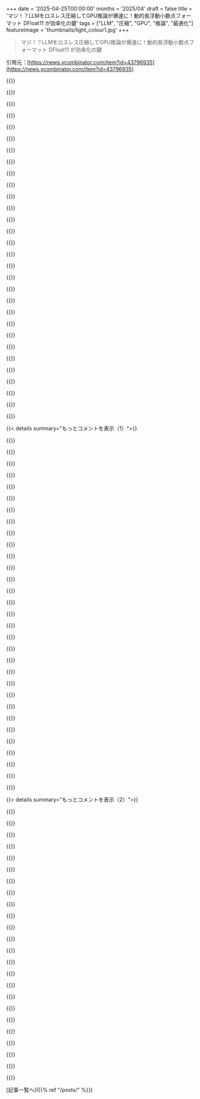 +++
date = '2025-04-25T00:00:00'
months = '2025/04'
draft = false
title = 'マジ！？LLMをロスレス圧縮してGPU推論が爆速に！動的長浮動小数点フォーマット DFloat11 が効率化の鍵'
tags = ["LLM", "圧縮", "GPU", "推論", "最適化"]
featureimage = 'thumbnails/light_colour1.jpg'
+++

> マジ！？LLMをロスレス圧縮してGPU推論が爆速に！動的長浮動小数点フォーマット DFloat11 が効率化の鍵

引用元：[https://news.ycombinator.com/item?id=43796935](https://news.ycombinator.com/item?id=43796935)




{{<matomeQuote body="bfloat16ってダイナミックレンジが広いけど全部使われてないのが原因だよね。みんな0.01みたいなハイパーパラメータは好きだけど10^10は嫌がるし。\nもし全部（ハイパーパラメータとか重みとか学習データとか）を10^6倍しても、ネットワークは大体同じように動くんだよね。上限はほとんど使わないから。重みとかで使われるbfloat16の値のエントロピーって大体10-12ビットくらい。符号とか仮数部は圧縮できないノイズになりがち。\nMartin BurtscherのラボとかLLNLのfpzipとか、俺のdietgpu（https://github.com/facebookresearch/dietgpu）でも同じことやってて、GPUクラスタでの学習を10%くらい高速化できたよ。データをロスレス圧縮して送受信してたんだ。rANSはHuffman codingより効率的で実装も簡単だし。DFloat11でも性能向上に繋がると思う。" userName="jhj" createdAt="2025/04/25 20:45:23" color="#ff33a1">}}




{{<matomeQuote body="Jeffのプロフ見ればわかるけど、この人マジですごいんだよね。Meta/FAIRとかコミュニティも彼のコードにめっちゃ助けられてる。" userName="iandanforth" createdAt="2025/04/25 22:05:40" color="#ff5733">}}




{{<matomeQuote body="HNってマジ最高。ネットで一番頭いい人たちが集まってる。コメント欄がマジで有益な情報であふれてて、タイトルだけ見て脊髄反射で反応するバカいないし。" userName="VladVladikoff" createdAt="2025/04/26 00:13:39" color="">}}




{{<matomeQuote body="Jeffさん、rANSについて書かれたものって何かありますか？検索しても乱流モデルのことしか出てこなくて。\nローカルLLMを動かすには量子化が重要で、RAMがボトルネックになることが多いけど、他にBF16のロスレス圧縮で良い方法ってありますか？\nDFloat11は既存の量子化ワークフローに組み込みやすそうだけど、あなたは否定的みたいだし、俺の理解が足りないのかな。" userName="vessenes" createdAt="2025/04/26 00:33:57" color="">}}




{{<matomeQuote body="rANSはrange asymmetric numeral systemsのことだよ。残念ながら、良い資料は知らないんだ。" userName="zorgmonkey" createdAt="2025/04/26 00:43:40" color="">}}




{{<matomeQuote body="ANSに関する資料はたくさんあるよ。例えば、ここ（https://encode.su/threads/2078-List-of-Asymmetric-Numeral-Sy...）にまとまってる。" userName="eln1" createdAt="2025/04/27 06:29:17" color="">}}




{{<matomeQuote body="ハイパーパラメータとか重みとか学習データを全部10^6倍しても、ネットワークは大体同じように動くってのは怪しいと思うな。ニューラルネットワークの層では、入力に重みを掛けて足し合わせる処理が何度も繰り返されるから、最終的な出力層では10^6が何度も適用されて、10^600倍になっちゃう。" userName="bjornsing" createdAt="2025/04/26 04:47:26" color="">}}




{{<matomeQuote body="Deepseek v3の論文に、精度を向上させるためにmatmulの後にスケーリングする量子化方法が詳しく書かれてるよ。通常のGEMMとは違って、演算を最後まで残しておくんだ。3.3章に詳しいことが書いてあるから読んでみて（https://arxiv.org/html/2412.19437v2#S3）。" userName="ironbound" createdAt="2025/04/26 07:41:06" color="">}}




{{<matomeQuote body="追記：OP論文の最後の付録ページに、DFloat11を使うとLlama-3.1-8bとかQwen-2.5-14b/32bとかMistral-small-24bモデルでtokens/secが2-3倍遅くなるって書いてあるよ（他のモデルはスループットの低下は報告されてない）。\nDFloat11でtokens/secが向上するのは、一部の層をCPUにオフロードした場合だけ。スペースとスピードのトレードオフってやつだね。" userName="refibrillator" createdAt="2025/04/26 02:48:47" color="">}}




{{<matomeQuote body="bfloatって失敗だったのかな？ダイナミックレンジを広げるのが目的じゃなかったっけ？少なくとも、truncateしてゼロ埋めするコストは小さいけど。" userName="Dylan16807" createdAt="2025/04/27 03:54:18" color="">}}




{{<matomeQuote body="めっちゃいい説明ありがとー！モデルごととかレイヤーごとに平均を計算して、標準偏差だけをFP8とかもっと小さいので指定する方が効率的かな？" userName="brookst" createdAt="2025/04/26 03:49:28" color="">}}




{{<matomeQuote body="もし時間を巻き戻せるなら、半精度にもう1ビット（指数部6、仮数部9）割り当てて、BFloat16なんてやらなくてよかったんじゃないかって思っちゃうよね。" userName="liuliu" createdAt="2025/04/26 05:38:11" color="">}}




{{<matomeQuote body="もっと小さいfloat、例えば12bitとかを導入して、SIMDレジスタにもっとたくさんの値を詰め込めるようにするってのはどう思う？" userName="hinkley" createdAt="2025/04/26 00:57:41" color="">}}




{{<matomeQuote body="最近のGPUとTPUはFP8をサポートしてるんだよね。これが最新システムの効率アップの大きな要因。BlackwellはFP4もサポートしてるらしいよ。" userName="boulos" createdAt="2025/04/26 04:03:24" color="#45d325">}}




{{<matomeQuote body="一番すごいのは実用的な意味だよね。8×80GB GPUを積んだシングルノードで405Bパラメータのモデルをロスレス推論できるなんてマジヤバい。研究機関とかスタートアップが大規模なインフラコストなしで最先端モデルを実行できるようになるってのはデカい。" userName="badmonster" createdAt="2025/04/25 19:06:44" color="#785bff">}}




{{<matomeQuote body="今は…まあ使えるけど…モデルサイズとかGPUメモリサイズ、異なる精度サポートがどんどん変わっていく世界では、そこまで大きなブレイクスルーってわけじゃないかもね。" userName="danielmarkbruce" createdAt="2025/04/25 19:44:02" color="">}}




{{<matomeQuote body="研究機関とかスタートアップが大規模なインフラコストなしで最先端モデルを実行できるようになるってのはデカいって言うけど、ネオクラウドにインフラコストを負担させて、そこから借りればいいじゃん。ちなみに、俺がそのうちの一つを運営してる。" userName="latchkey" createdAt="2025/04/25 21:34:53" color="">}}




{{<matomeQuote body="GPUメモリサイズってそんなにすぐ変わる？そもそもモデルサイズは？" userName="striking" createdAt="2025/04/25 19:51:59" color="">}}




{{<matomeQuote body="AMDとNvidiaはどんどんGPUにメモリを積んでるよね。MI300xは192GB HMB3、MI325xは256 HMB3e、MI355xは288 HBM3eになるはず（で、FP4/6をサポート）。" userName="latchkey" createdAt="2025/04/25 21:25:34" color="#ff5733">}}




{{<matomeQuote body="それって一番デカくて高性能なオープンソースモデルのサイズじゃん。特にLlama 3.1は405Bパラメータだって。Deepseekの一番デカいモデルは671Bパラメータ。" userName="daveguy" createdAt="2025/04/25 21:18:58" color="">}}




{{<matomeQuote body="量子化とか次元削減、低ランク近似、蒸留とかと違って、ロスレス圧縮は常に正しいMLシステムへの追加だよね。だって前と同じ計算してるんだもん。問題は、ボトルネックにならないくらい速いかどうかと、使えるくらい圧縮率が高いかどうかだ。浮動小数点数はビットの無駄遣いだから（特にトレーニング中）。だから常に歓迎されるはず。極端な量子化（4ビット以下とか）は重みのエントロピーを上げちゃって、ロスレス圧縮の適用範囲を狭めるかも。だからロスレス圧縮と非可逆圧縮（量子化とか）は反発しあうこともあるんだよね。もし推論デバイスに何十億ドルも投資してるなら、ワークロードに必要なデバイス数を5%減らすだけでも超役に立つ。" userName="jhj" createdAt="2025/04/25 23:33:51" color="#785bff">}}




{{<matomeQuote body="それってインフラコストをクラウドの請求書に移すだけじゃん。" userName="saagarjha" createdAt="2025/04/26 01:11:01" color="">}}




{{<matomeQuote body="プロの現場ではそうかもね。でもコンシューマー向けのGPUは、ゲーム市場のトレンドとは裏腹に、ちょっと停滞気味。" userName="NBJack" createdAt="2025/04/25 21:58:22" color="">}}




{{<matomeQuote body="”常に正しい”か…。" userName="danielmarkbruce" createdAt="2025/04/27 01:04:54" color="">}}




{{<matomeQuote body="確かにクラウドの請求書以上の価値を提供してるから、それだけの価値はあると思う。単なるサーバーの設置とsshログインだけじゃないんだよ。HPCコミュニティ以外ではほとんど使われたことのない新しい機器だし。壊れたりバグったりもするから、業界との関係がないと管理できない。SMCIが直してくれないせいで、サーバーが1ヶ月以上ダウンしてる。25万ドル以上もする350ポンドの置物だよ。他の小規模企業がそんな交渉できるわけないじゃん。\n\n簡単にアクセスできるようにすることで、価値のあるサービスを提供してるんだ。rocev2と8x400Gをサーバーのクラスターで設定できる人がどれだけいると思う？そんな人材雇うの無理だよ。もう仕事あるもん。\n\nこのレベルの設備を導入するのに必要なcapex / opex / 複雑さはマジでヤバいし、業界がどんどん速くなってるから、どんどんデカくなってる（空冷はもう終わり）。動きが速すぎて、1年前に買った機材はもう時代遅れ（H100 -＞ H200がいい例）。自分で導入するなら、すごい減価償却モデルが必要になるよ。\n\nコストを移してるだけなんて思わないでほしい。" userName="latchkey" createdAt="2025/04/26 01:29:13" color="#ff5c5c">}}




{{<matomeQuote body="AMDとのNDAがあるから詳しくは言えないけど、未来は有望だって言える。" userName="latchkey" createdAt="2025/04/25 22:13:46" color="">}}




{{<matomeQuote body="ちょっと訂正。Llama 3.1はオープンソースモデルじゃなくて、Llama 3.1ライセンスモデルだって。DeepSeekもそうみたい。https://huggingface.co/deepseek-ai/DeepSeek-V3/blob/main/LIC... 勘違いしてたわ。使わないからライセンス確認してなかった。" userName="mhitza" createdAt="2025/04/25 21:42:28" color="#ff5733">}}




{{<matomeQuote body="え、おたくの競争優位性は「人間の摩擦が存在する」こと？…そんなシステムでどうやって自分を売り込むの？「この業界の人たちは仕事が大変。でもラッキーなことに、俺たちはほとんどの人と飲んだことがある」……" userName="zarathustreal" createdAt="2025/04/26 11:30:29" color="">}}




{{<matomeQuote body="うん。出力が変わらないから、正しい最適化だね。" userName="Dylan16807" createdAt="2025/04/29 07:39:45" color="">}}




{{<matomeQuote body="マジかよ、Nvidiaが288GBのBlackwell Ultra出すってよ。2018年頃は最大16GBだったのに。DeepSeekも最近670GBのモデル出したし。数年前はFalconの180GBでもデカいと思ったのに。" userName="danielmarkbruce" createdAt="2025/04/25 20:28:52" color="">}}




{{< details summary="もっとコメントを表示（1）">}}

{{<matomeQuote body="マジ頑張って！あんたみたいなプレイヤーもっと必要だわ。勝手なフィードバックだけど、ランディングページは顧客目線で作り直した方がいいよ。顧客は解決したい問題があるんだから。会社がどんだけ凄いかより、顧客の悩みを理解して、どう解決するか語る方が響くって。クイックスタートはインタラクティブなフォームにするとか。Backblazeのサイトとか参考になるかも。" userName="airstrike" createdAt="2025/04/25 21:45:09" color="#ff33a1">}}




{{<matomeQuote body="neocloudsってのはAI特化のクラウドのスタートアップのことらしい。NvidiaのGPUめっちゃ使ってAIのワークロードに特化したソリューションを提供してるんだってさ。へー。" userName="sundarurfriend" createdAt="2025/04/25 23:45:34" color="">}}




{{<matomeQuote body="LLMの推論だと、GPUはAmpere世代以降が重要になってくるよね。メモリの需要が爆上がりしたから。A100とかでかいLLM学習してたし。メモリの容量は帯域幅の世代交代のせいで制限されてるのかもね。" userName="spoaceman7777" createdAt="2025/04/25 21:19:20" color="">}}




{{<matomeQuote body="それだけじゃないでしょ。一部だけ取り上げてフォーカスしてるだけじゃん。" userName="latchkey" createdAt="2025/04/26 15:33:15" color="">}}




{{<matomeQuote body="著作権とか無視してモデル作ってるから。DeepSeekもOpenAIの続きを大量に使ってるって噂だし。誰も訴えたりしないよ。お互い様だから。" userName="Der_Einzige" createdAt="2025/04/26 02:24:26" color="">}}




{{<matomeQuote body="AMDに期待！CUDAの問題早く解決してくれ！" userName="DrillShopper" createdAt="2025/04/25 23:04:32" color="">}}




{{<matomeQuote body="正確性なんて重要じゃない場面で使われてるんだから、近い値で十分なのよ。むしろ、近似の方が汎用性高いまである。だから、それって的外れな意見。" userName="danielmarkbruce" createdAt="2025/04/29 21:29:55" color="">}}




{{<matomeQuote body="その言葉、SemiAnalysisの記事で初めて使われたんじゃないかな？　https://semianalysis.com/2024/10/03/ai-neocloud-playbook-and..." userName="latchkey" createdAt="2025/04/26 00:05:30" color="">}}




{{<matomeQuote body="deepseek R1とV3-0324はMITライセンスなんだね。" userName="gunalx" createdAt="2025/04/25 22:58:08" color="">}}




{{<matomeQuote body="急速に変化してるのは量子化アルゴリズムと、それをサポートするハードウェア機能だよね。例えば、Blackwell GPUはグループサイズ16で動的なFP4量子化をサポートしてる。そのグループサイズだと（精度指標的には）ほぼロスレスに近いんだって。" userName="kadushka" createdAt="2025/04/25 20:07:54" color="#ff5c5c">}}




{{<matomeQuote body="同じ結果を維持するのは安全策だね。BSじゃない。" userName="Dylan16807" createdAt="2025/04/30 02:24:37" color="">}}




{{<matomeQuote body="手厚いフィードバックありがとね！ウェブサイトは、ピッチ資料とか、意味のないスプラッシュ画面と問い合わせフォームだけのサイトじゃなくて、ドキュメントみたいにしたいんだ。Oxideみたいなサイトは嫌いで、スクロールして通り過ぎちゃうんだよね。もちろん、君の言う通り、これは俺のことばかりじゃなくて、もっと改善が必要だね。\n使いやすさも改善しないと。そこは今取り組んでるところだよ。完全にセルフサービスで、必要がなければ誰とも話さなくて済むようにしたいんだ。クレジットカード決済で終わり、みたいな。\n最近、価格を下げて、サービス内容を重視する人たちだけでなく、市場全体で競争できるようにしたんだ。誰よりも安くしようとしたわけじゃなくて、より良いサービスを提供しようとしたんだ。教訓にして、価格を調整したよ。Streisand効果で、他のプレイヤーのことはあまり言いたくないんだよね。\n重ねて、ありがとう！" userName="latchkey" createdAt="2025/04/25 22:11:26" color="">}}




{{<matomeQuote body="詳しく教えてほしいな。有能なコンピューターエンジニアで溢れてる市場で、他に競争優位性になりそうなものが見当たらないんだけど？" userName="zarathustreal" createdAt="2025/05/01 13:57:00" color="">}}




{{<matomeQuote body="こんなエキサイティングな時代に生きてて本当に感謝だわ。HNを開くたびに、ML/transformerモデルに関するエキサイティングなニュースが飛び込んでくるんだもん。もっとちゃんと読まなきゃいけないんだけど、llama.cppはcublasを使って、独自の”カスタムカーネル”を使ってるの？それとも、cublasカーネルをうまく使ってるだけなの？" userName="loufe" createdAt="2025/04/25 18:46:20" color="#ff5733">}}




{{<matomeQuote body="君の文章には時間軸がないのが面白いね。2週間？2ヶ月？2日？2分？\nどれも当てはまる時があるんだ！本当にエキサイティングな時代だね。" userName="jonplackett" createdAt="2025/04/25 19:15:25" color="">}}




{{<matomeQuote body="ご指摘ありがとう。2日に一度って言いたかったんだ！" userName="loufe" createdAt="2025/04/26 05:21:52" color="">}}




{{<matomeQuote body="この重みフォーマット戦争が落ち着いたら、ハードウェアがそれをサポートするように構築されるだろうね。おそらく、最適な重みフォーマットに合わせて最適化された行列乗算ハードウェアが必要になるだろう。" userName="Animats" createdAt="2025/04/25 21:35:29" color="#ff5c5c">}}




{{<matomeQuote body="最適化は事後的だよね。huffmanエンコードするには、まず学習させる必要があるから、純粋なフォーマットの問題じゃない。" userName="eoerl" createdAt="2025/04/25 22:53:33" color="">}}




{{<matomeQuote body="エージェントって品質・コスト・パフォーマンスのバランス取るのがマジ大変なのよ。この技術があれば、量子化で起こる予測不能な結果を避けつつコスト最適化できるかも。特にDFloat11使えば、もっと手頃なGPUに詰め込めるからコスト削減も期待できるかもね！xmad.aiの人っす。" userName="aseligman" createdAt="2025/04/25 22:06:53" color="">}}




{{<matomeQuote body="非圧縮モデルの一部をCPUにオフロードする代わりに、DFloat11だとトークン生成のスループットが1.9～38.8倍も向上するんだって。GPUメモリが限られてる場合、DFloat11は非圧縮モデルより5.3～13.17倍長いコンテキスト長を実現できるらしい。コンテキスト長だけでも試す価値ありそうだけど、GPU全部使ってもtokens/secは向上するのかな？LLMってメモリ帯域幅に制限されがちじゃない？" userName="yjftsjthsd-h" createdAt="2025/04/25 19:57:40" color="#ff5c5c">}}




{{<matomeQuote body="それは無いみたい。展開はメモリ間で行われ、一度に1テンソルずつ処理するから遅くなるらしい。A100で200 GB/s以下だって言ってるし、ベンチマークだとGPUとモデルによってはバッチサイズ1で1.5～4倍遅くなるみたい。バッチサイズ大きくすればこのオーバーヘッドは消えるみたいだけどね。他のロスレスコーデックなら同じハードウェアで600 GB/s出せるから、改善の余地はありそう。でもA100のメモリ帯域幅は1.6 TB/sだよ。" userName="brigade" createdAt="2025/04/26 06:18:41" color="">}}




{{<matomeQuote body="DOSのDoubleSpaceみたいに、遅いハードディスクからデータを読み込む速度が少し上がったみたいな感じかな？" userName="philjohn" createdAt="2025/04/25 20:20:27" color="">}}




{{<matomeQuote body="モデルのサイズが70%になったら、速度は1/0.7 = 1.43倍になるってことか。" userName="hnuser123456" createdAt="2025/04/25 20:58:26" color="">}}




{{<matomeQuote body="これって量子化されてないLLMのメモリ要件を30%も減らせるってこと？マジならすごい。" userName="wills_forward" createdAt="2025/04/25 19:01:34" color="#ff5733">}}




{{<matomeQuote body="Q8量子化が既にやりすぎって思われてて、50%削減できてる（しかも追加の計算なしに2倍の速度向上）ことを考えると、そこまで大きくないかも。よく使われるQ4KMだと30%くらい。既存の量子化に追加できるなら面白いけどね。K quantsは既にperplexityの影響に応じてレイヤーごとに異なる精度レベルを使ってるし。 calibrated imatrixはFFTに似た方法でさらに圧縮してる。" userName="moffkalast" createdAt="2025/04/25 19:28:30" color="">}}




{{<matomeQuote body="俺は気にする！クリエイティブなタスクのためにモデルのポストトレーニングにめっちゃ時間かけてるんだから。モデル量子化の影響は、強いlogit確率、temp 0、モデルが選ぶべき“正解”があるベンチマークタスクで評価されることが多い。perplexityみたいな、それ自体以外何も意味しない指標で測られることさえある。<br>Q8は強いと思うけど、量子化の影響は過小評価されてると思う。みんな1つのモデルの10以上のバリアントを使いながら、モデルがどう動作するか話してるんだ。<br>ビット/重みが分かっても、量子化がモデルにどう影響してるか分からない:" userName="BoorishBears" createdAt="2025/04/25 20:12:33" color="#ff5733">}}




{{<matomeQuote body="自分でモデルを学習させたことあるなら、量子化対応学習について知ってるよね？" userName="imtringued" createdAt="2025/04/26 09:35:02" color="">}}




{{<matomeQuote body="「厳密なロスレスの定義を満たすかどうか誰も気にしてない」≠「量子化はいい加減にやってもいい」" userName="danielmarkbruce" createdAt="2025/04/25 20:37:40" color="">}}




{{<matomeQuote body="Dynamic Quants 2.0の記事みたいにsnarkyに言ってるなら、彼らは世の中の99.99%の量子化手法と比較してるんだよ。問題は量子化を「いい加減」に作ることじゃなくて、LLMみたいな多次元のものに対して、いろんな量子化がどれくらいlossyか誰もわかってないのに「実質ロスレス」って言い続けてること。ちゃんとlossyさを測ろうとすると「ロスレスとは言えない」ってなる。Q4がMMLU 5-shotで1%以内の差でも、WikiTextみたいにMMLUに合うデータセットで調整してるからかも。自分のデータセットで調整しないと、性能に影響が出るかもね。" userName="BoorishBears" createdAt="2025/04/25 20:54:29" color="">}}




{{<matomeQuote body="それのことじゃないよ。量子化モデルをいい加減に使ったり、適当なこと言ったりしてるって言ってるんだ。作ることと使うことは違うけど、言いたいことは伝わったと思う。ここではそういう言葉を使うべきじゃない。役に立たない。結果が良ければいいし、悪ければ悪い。データセットdで追加学習するのと同じで、重みが変わってタスクYの性能がどれだけ良くなったか悪くなったかを見るだけ。" userName="danielmarkbruce" createdAt="2025/04/25 21:22:37" color="">}}

{{</details>}}




{{< details summary="もっとコメントを表示（2）">}}

{{<matomeQuote body="量子化戦略を選ぶには変数が多いから、この言葉は使えるよ。<br>・アプリの品質<br>・最初のトークンまでの時間<br>・トークン間の遅延<br>・メモリ使用量<br>・必要なハードウェア<br>一番測りにくいのは「アプリの品質」。測るのが大変だから、測るのを避けるために他の部分の性能を悪くしてる。だから405bパラメータのモデルをフル精度で動かすことになる(https://openrouter.ai/meta-llama/llama-3.1-405b-instruct/pro...)。問題を避けるためにお金を払ってるなら、問題を消せる言語や技術は有効だよ。" userName="BoorishBears" createdAt="2025/04/25 21:49:49" color="#ff5c5c">}}




{{<matomeQuote body="フル精度で動かすとき、みんながユースケースに対してそれらのことを知ってるかのように言うけど、フル精度と量子化の両方でできる人もいれば、できない人もいるよね。" userName="danielmarkbruce" createdAt="2025/04/25 21:58:26" color="">}}




{{<matomeQuote body="最終段階でサンプラーが確率をめちゃくちゃにしてランダムなことを選ぶから、lossy圧縮の許容度は高い。Q4モデルがfp16モデルより性能が良いこともある。top_k=1でベンチマークすると、Q4モデルの方がランダム性があって、ローカルな最大値を超えて正しい答えにたどり着くことがあるんだ。" userName="moffkalast" createdAt="2025/04/25 19:53:28" color="#38d3d3">}}




{{<matomeQuote body="ICLRでtop_pとかtop_kみたいなサンプラーがクソだって言ったら口頭発表になったよ。min_pを使おう！" userName="Der_Einzige" createdAt="2025/04/26 02:28:39" color="#ff33a1">}}




{{<matomeQuote body="わかる。もっと多くの人が代表的なサンプラー設定でモデルをベンチマークして、5回か10回レスポンスの平均を取ってほしい。" userName="moffkalast" createdAt="2025/04/26 07:13:41" color="">}}




{{<matomeQuote body="それは違うよ。測定可能な性能差があるならね。" userName="kridsdale3" createdAt="2025/04/25 19:57:27" color="">}}




{{<matomeQuote body="「strict」って言葉の意味ってあるよね。みんな、特にあんた自身も、性能に実質的な差があるかどうかしか気にしてないじゃん。「これはロスレスで、あれはロスレスじゃない」なんて、この分野じゃ全く役に立たない発言だよ。多くの分野で、非可逆圧縮は許容されないか、違法か、現実的じゃないんだよね。" userName="danielmarkbruce" createdAt="2025/04/25 20:33:54" color="">}}




{{<matomeQuote body="フル８ビットの精度で劣化が発生するなら、やり方が間違ってるんじゃない？" userName="kadushka" createdAt="2025/04/25 20:09:38" color="">}}




{{<matomeQuote body="もしくは、モデルの学習がイマイチだったのかもね(重みが尖りすぎてる)。" userName="omneity" createdAt="2025/04/25 21:27:07" color="">}}




{{<matomeQuote body="これってZipNNとは違うの？　https://arxiv.org/pdf/2411.05239I に書いてあるけど、ベースにしてるのか、それとも違う/より良いものなのかがわからん…" userName="thund" createdAt="2025/04/25 23:19:04" color="">}}




{{<matomeQuote body="見つけた。このニュースでこの論文を思い出した。https://proceedings.neurips.cc/paper/2020/file/747e32ab0fea7..." userName="thund" createdAt="2025/04/25 23:24:21" color="">}}




{{<matomeQuote body="いや、これはデータの転置（データワードから個々のバイトをまとめる）と、冗長なものを圧縮するためにLZ/辞書型コンプレッサーを使うオプションを追加してるだけだよ。でも、NNの重みに対してLZ型コンプレッサーは、テキストデータほど冗長じゃないし、辞書のオーバーヘッドを避けるために活用できる繰り返しがあんまりないから意味がないと思うな。LZ型コンプレッサーを追加して、推論のクリティカルパスに入れると、解凍がすごく遅くなる。解凍ルーチンを計算カーネル（例えば、算術演算の前に各タイルで解凍を実行するGEMM）と融合させるのがベストで、解凍ルーチンが単純であればあるほど、簡単になる。" userName="jhj" createdAt="2025/04/25 23:28:21" color="">}}




{{<matomeQuote body="この動きの速さ、マジでクールだねー。毎週新しいテクニックやハードウェアのアップグレードがある気がする。こういう効率の改善にマジでハマっちゃうわw" userName="gitroom" createdAt="2025/04/26 03:57:27" color="#ff33a1">}}




{{<matomeQuote body="これって新しいモデルでも動くのかな？　コードは推論専用みたいだけど、勘違いかな？" userName="mountainriver" createdAt="2025/04/25 19:32:35" color="">}}




{{<matomeQuote body="バイナリの代わりにターナリを使えば、さらに高い圧縮率につながると思う。" userName="jsemrau" createdAt="2025/04/26 01:03:22" color="">}}




{{<matomeQuote body="いやいや、別に新しくもないよ。最初の三進法コンピュータは1959年頃にはあったんだから！https://en.wikipedia.org/wiki/Setun" userName="buildbot" createdAt="2025/04/26 06:30:06" color="">}}




{{<matomeQuote body="誰かがLLMを使って画像をさらに圧縮する方法を見つけたらしい。去年からホワイトペーパーを公開するって言ってたけど：https://getproxyai.com/blog/this-image-is-4KB/s　じゃあ、お先に失礼するわ。" userName="firefoxd" createdAt="2025/04/26 03:35:13" color="">}}




{{<matomeQuote body="これってオンデバイス推論にとってマジででかい進歩じゃん。大きいモデルのダウンロード時間が長いせいで、ローカル推論が技術者以外には使い物にならなかったからね。" userName="aazo11" createdAt="2025/04/25 21:58:04" color="#38d3d3">}}




{{<matomeQuote body="興味深いけど、ローカルのLLMユーザーにはあんまり現実的じゃないかも。だってLLMはローカルだと4-bitで動かすのが普通だし。" userName="iamnotagenius" createdAt="2025/04/25 18:57:58" color="">}}




{{<matomeQuote body="確かにそうかもね。でも彼らの研究には5080ローカルでの実行も含まれてたよ。俺が思うに、重要なのはLUTとかのテクニックをlossy quantsにも応用できる可能性があるってこと。例えば、4bitのサイズで5bitの精度が出せるとか？分かんないけど、ありえるかも？あと、彼らの2段階設計が現在の量子化カーネルデザインを良くするかもしれない。" userName="sroussey" createdAt="2025/04/25 19:08:06" color="#45d325">}}




{{<matomeQuote body="そうそう、quantsに重ねて使える可能性があるよね。量子化されたアクティベーションは既に「高密度」だから、(16 -＞ ~11 bits)みたいに圧縮できないかもしれないけど、可能性は十分ある。" userName="spindump8930" createdAt="2025/04/25 20:13:51" color="">}}




{{<matomeQuote body="俺も同じように読んだわ。bfloat16の特定の属性だから、ローカルハードウェアでquantsを動かす人たちは同じ非効率性を利用できないってことだね。" userName="jasonjmcghee" createdAt="2025/04/25 22:15:58" color="">}}




{{<matomeQuote body="4-bit量子化の75%のlossynessよりも、この手法の70%の節約による忠実さを好む人もいるかもね。それに、最小の表現のために両方のコストをトレードしたい人のために、これらの手法を組み合わせることもできるかもしれない。" userName="gojomo" createdAt="2025/04/25 19:28:26" color="#38d3d3">}}

{{</details>}}



[記事一覧へ]({{% ref "/posts/" %}})
